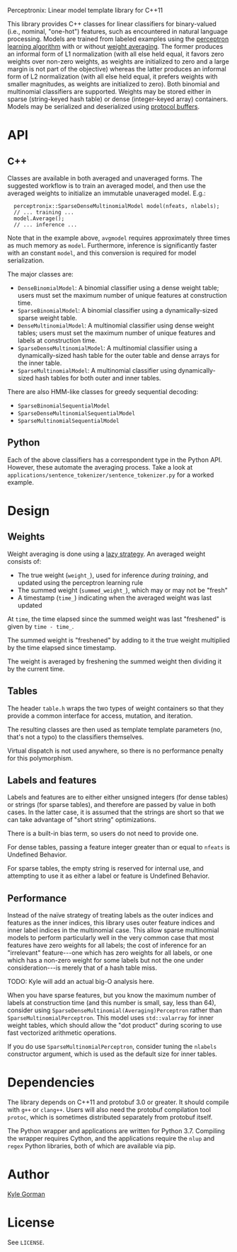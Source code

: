 Perceptronix: Linear model template library for C++11

This library provides C++ classes for linear classifiers for
binary-valued (i.e., nominal, "one-hot") features, such as encountered
in natural language processing. Models are trained from labeled examples
using the [perceptron learning
algorithm](https://en.wikipedia.org/wiki/Perceptron#Learning_algorithm)
with or without [weight
averaging](http://cseweb.ucsd.edu/~yfreund/papers/LargeMarginsUsingPerceptron.pdf).
The former produces an informal form of L1 normalization (with all else
held equal, it favors zero weights over non-zero weights, as weights are
initialized to zero and a large margin is not part of the objective)
whereas the latter produces an informal form of L2 normalization (with
all else held equal, it prefers weights with smaller magnitudes, as
weights are initialized to zero). Both binomial and multinomial
classifiers are supported. Weights may be stored either in sparse
(string-keyed hash table) or dense (integer-keyed array) containers.
Models may be serialized and deserialized using [protocol
buffers](https://github.com/google/protobuf).

API
===

C++
---

Classes are available in both averaged and unaveraged forms. The
suggested workflow is to train an averaged model, and then use the
averaged weights to initialize an immutable unaveraged model. E.g.:

      perceptronix::SparseDenseMultinomialModel model(nfeats, nlabels);
      // ... training ...
      model.Average();
      // ... inference ...

Note that in the example above, `avgmodel` requires approximately three
times as much memory as `model`. Furthermore, inference is significantly
faster with an constant `model`, and this conversion is required for
model serialization.

The major classes are:

-   `DenseBinomialModel`: A binomial classifier using a dense weight
    table; users must set the maximum number of unique features at
    construction time.
-   `SparseBinomialModel`: A binomial classifier using a
    dynamically-sized sparse weight table.
-   `DenseMultinomialModel`: A multinomial classifier using dense weight
    tables; users must set the maximum number of unique features and
    labels at construction time.
-   `SparseDenseMultinomialModel`: A multinomial classifier using a
    dynamically-sized hash table for the outer table and dense arrays
    for the inner table.
-   `SparseMultinomialModel`: A multinomial classifier using
    dynamically-sized hash tables for both outer and inner tables.

There are also HMM-like classes for greedy sequential decoding:

-   `SparseBinomialSequentialModel`
-   `SparseDenseMultinomialSequentialModel`
-   `SparseMultinomialSequentialModel`

Python
------

Each of the above classifiers has a correspondent type in the Python
API. However, these automate the averaging process. Take a look at
`applications/sentence_tokenizer/sentence_tokenizer.py` for a worked
example.

Design
======

Weights
-------

Weight averaging is done using a [lazy
strategy](https://explosion.ai/blog/part-of-speech-pos-tagger-in-python#averaging-the-weights).
An averaged weight consists of:

-   The true weight (`weight_`), used for inference *during training*,
    and updated using the perceptron learning rule
-   The summed weight (`summed_weight_`), which may or may not be
    "fresh"
-   A timestamp (`time_`) indicating when the averaged weight was last
    updated

At `time`, the time elapsed since the summed weight was last "freshened"
is given by `time - time_`.

The summed weight is "freshened" by adding to it the true weight
multiplied by the time elapsed since timestamp.

The weight is averaged by freshening the summed weight then dividing it
by the current time.

Tables
------

The header `table.h` wraps the two types of weight containers so that
they provide a common interface for access, mutation, and iteration.

The resulting classes are then used as template template parameters (no,
that's not a typo) to the classifiers themselves.

Virtual dispatch is not used anywhere, so there is no performance
penalty for this polymorphism.

Labels and features
-------------------

Labels and features are to either either unsigned integers (for dense
tables) or strings (for sparse tables), and therefore are passed by
value in both cases. In the latter case, it is assumed that the strings
are short so that we can take advantage of "short string" optimizations.

There is a built-in bias term, so users do not need to provide one.

For dense tables, passing a feature integer greater than or equal to
`nfeats` is Undefined Behavior.

For sparse tables, the empty string is reserved for internal use, and
attempting to use it as either a label or feature is Undefined Behavior.

Performance
-----------

Instead of the naïve strategy of treating labels as the outer indices
and features as the inner indices, this library uses outer feature
indices and inner label indices in the multinomial case. This allow
sparse multinomial models to perform particularly well in the very
common case that most features have zero weights for all labels; the
cost of inference for an "irrelevant" feature---one which has zero
weights for all labels, or one which has a non-zero weight for some
labels but not the one under consideration---is merely that of a hash
table miss.

TODO: Kyle will add an actual big-O analysis here.

When you have sparse features, but you know the maximum number of labels
at construction time (and this number is small, say, less than 64),
consider using `SparseDenseMultinomial(Averaging)Perceptron` rather than
`SparseMultinomialPerceptron`. This model uses `std::valarray` for inner
weight tables, which should allow the "dot product" during scoring to
use fast vectorized arithmetic operations.

If you do use `SparseMultinomialPerceptron`, consider tuning the
`nlabels` constructor argument, which is used as the default size for
inner tables.

Dependencies
============

The library depends on C++11 and protobuf 3.0 or greater. It should
compile with `g++` or `clang++`. Users will also need the protobuf
compilation tool `protoc`, which is sometimes distributed separately
from protobuf itself.

The Python wrapper and applications are written for Python 3.7.
Compiling the wrapper requires Cython, and the applications require the
`nlup` and `regex` Python libraries, both of which are available via
pip.

Author
======

[Kyle Gorman](kylebgorman@gmail.com)

License
=======

See `LICENSE`.
